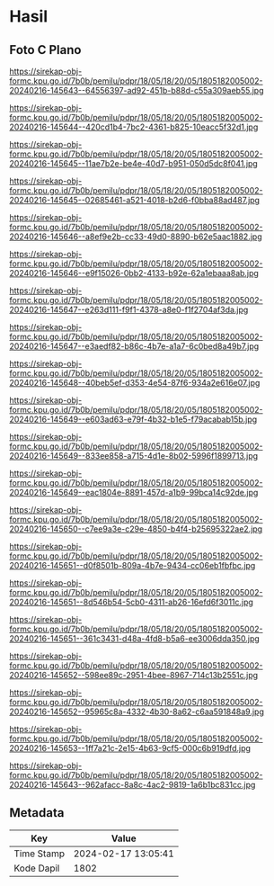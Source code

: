 # Hasil

## Foto C Plano

https://sirekap-obj-formc.kpu.go.id/7b0b/pemilu/pdpr/18/05/18/20/05/1805182005002-20240216-145643--64556397-ad92-451b-b88d-c55a309aeb55.jpg

https://sirekap-obj-formc.kpu.go.id/7b0b/pemilu/pdpr/18/05/18/20/05/1805182005002-20240216-145644--420cd1b4-7bc2-4361-b825-10eacc5f32d1.jpg

https://sirekap-obj-formc.kpu.go.id/7b0b/pemilu/pdpr/18/05/18/20/05/1805182005002-20240216-145645--11ae7b2e-be4e-40d7-b951-050d5dc8f041.jpg

https://sirekap-obj-formc.kpu.go.id/7b0b/pemilu/pdpr/18/05/18/20/05/1805182005002-20240216-145645--02685461-a521-4018-b2d6-f0bba88ad487.jpg

https://sirekap-obj-formc.kpu.go.id/7b0b/pemilu/pdpr/18/05/18/20/05/1805182005002-20240216-145646--a8ef9e2b-cc33-49d0-8890-b62e5aac1882.jpg

https://sirekap-obj-formc.kpu.go.id/7b0b/pemilu/pdpr/18/05/18/20/05/1805182005002-20240216-145646--e9f15026-0bb2-4133-b92e-62a1ebaaa8ab.jpg

https://sirekap-obj-formc.kpu.go.id/7b0b/pemilu/pdpr/18/05/18/20/05/1805182005002-20240216-145647--e263d111-f9f1-4378-a8e0-f1f2704af3da.jpg

https://sirekap-obj-formc.kpu.go.id/7b0b/pemilu/pdpr/18/05/18/20/05/1805182005002-20240216-145647--e3aedf82-b86c-4b7e-a1a7-6c0bed8a49b7.jpg

https://sirekap-obj-formc.kpu.go.id/7b0b/pemilu/pdpr/18/05/18/20/05/1805182005002-20240216-145648--40beb5ef-d353-4e54-87f6-934a2e616e07.jpg

https://sirekap-obj-formc.kpu.go.id/7b0b/pemilu/pdpr/18/05/18/20/05/1805182005002-20240216-145649--e603ad63-e79f-4b32-b1e5-f79acabab15b.jpg

https://sirekap-obj-formc.kpu.go.id/7b0b/pemilu/pdpr/18/05/18/20/05/1805182005002-20240216-145649--833ee858-a715-4d1e-8b02-5996f1899713.jpg

https://sirekap-obj-formc.kpu.go.id/7b0b/pemilu/pdpr/18/05/18/20/05/1805182005002-20240216-145649--eac1804e-8891-457d-a1b9-99bca14c92de.jpg

https://sirekap-obj-formc.kpu.go.id/7b0b/pemilu/pdpr/18/05/18/20/05/1805182005002-20240216-145650--c7ee9a3e-c29e-4850-b4f4-b25695322ae2.jpg

https://sirekap-obj-formc.kpu.go.id/7b0b/pemilu/pdpr/18/05/18/20/05/1805182005002-20240216-145651--d0f8501b-809a-4b7e-9434-cc06eb1fbfbc.jpg

https://sirekap-obj-formc.kpu.go.id/7b0b/pemilu/pdpr/18/05/18/20/05/1805182005002-20240216-145651--8d546b54-5cb0-4311-ab26-16efd6f3011c.jpg

https://sirekap-obj-formc.kpu.go.id/7b0b/pemilu/pdpr/18/05/18/20/05/1805182005002-20240216-145651--361c3431-d48a-4fd8-b5a6-ee3006dda350.jpg

https://sirekap-obj-formc.kpu.go.id/7b0b/pemilu/pdpr/18/05/18/20/05/1805182005002-20240216-145652--598ee89c-2951-4bee-8967-714c13b2551c.jpg

https://sirekap-obj-formc.kpu.go.id/7b0b/pemilu/pdpr/18/05/18/20/05/1805182005002-20240216-145652--95965c8a-4332-4b30-8a62-c6aa591848a9.jpg

https://sirekap-obj-formc.kpu.go.id/7b0b/pemilu/pdpr/18/05/18/20/05/1805182005002-20240216-145653--1ff7a21c-2e15-4b63-9cf5-000c6b919dfd.jpg

https://sirekap-obj-formc.kpu.go.id/7b0b/pemilu/pdpr/18/05/18/20/05/1805182005002-20240216-145643--962afacc-8a8c-4ac2-9819-1a6b1bc831cc.jpg


## Metadata

| Key        | Value               |
| ---------- | ------------------- |
| Time Stamp | 2024-02-17 13:05:41 |
| Kode Dapil | 1802                |



